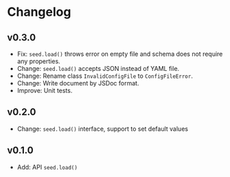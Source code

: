 # Changelog

## v0.3.0

* Fix: `seed.load()` throws error on empty file and schema does not require
  any properties.
* Change: `seed.load()` accepts JSON instead of YAML file.
* Change: Rename class `InvalidConfigFile` to `ConfigFileError`.
* Change: Write document by JSDoc format.
* Improve: Unit tests.

## v0.2.0

* Change: `seed.load()` interface, support to set default values

## v0.1.0

* Add: API `seed.load()`
